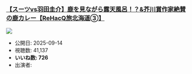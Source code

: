 ### [【スーツvs羽田圭介】鹿を見ながら露天風呂！？&芥川賞作家絶賛の鹿カレー【ReHacQ旅北海道➂】](https://www.youtube.com/watch?v=mM5ICKbB13w)
[![](https://img.youtube.com/vi/mM5ICKbB13w/sddefault.jpg)](https://www.youtube.com/watch?v=mM5ICKbB13w)
-   公開日: 2025-09-14
-   視聴数: 41,137
-   **いいね数: 726**
-   出演者: 
